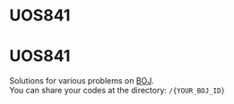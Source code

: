 # UOS841

# UOS841

Solutions for various problems on [BOJ](https://www.acmicpc.net/).  
You can share your codes at the directory: `/{YOUR_BOJ_ID}`  
